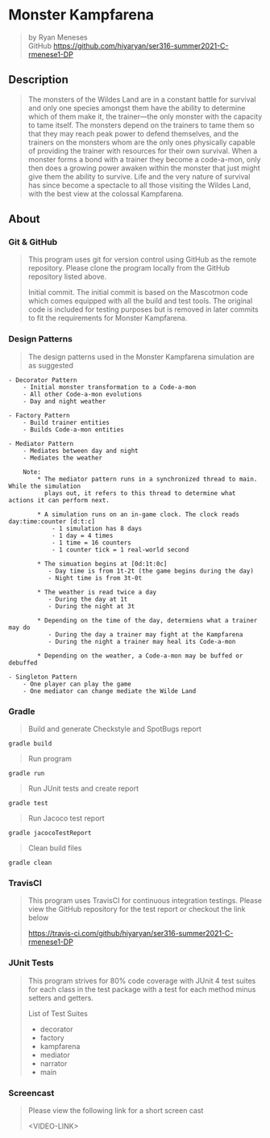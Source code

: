# Monster Kampfarena
> by Ryan Meneses <br>
> GitHub https://github.com/hiyaryan/ser316-summer2021-C-rmenese1-DP

## Description
> The monsters of the Wildes Land are in a constant battle for survival and only one species
> amongst them have the ability to determine which of them make it, the trainer—the only monster
> with the capacity to tame itself. The monsters depend on the trainers to tame them so that they
> may reach peak power to defend themselves, and the trainers on the monsters whom are the only
> ones physically capable of providing the trainer with resources for their own survival. When a
> monster forms a bond with a trainer they become a code-a-mon, only then does a growing power
> awaken within the monster that just might give them the ability to survive. Life and the very
> nature of survival has since become a spectacle to all those visiting the Wildes Land, with the
> best view at the colossal Kampfarena.

## About
### Git & GitHub
> This program uses git for version control using GitHub as the remote repository. Please clone
> the program locally from the GitHub repository listed above.
>
> Initial commit. The initial commit is based on the Mascotmon code which comes equipped with all
> the build and test tools. The original code is included for testing purposes but is removed in
> later commits to fit the requirements for Monster Kampfarena.

### Design Patterns
> The design patterns used in the Monster Kampfarena simulation are as suggested
    
    - Decorator Pattern
        - Initial monster transformation to a Code-a-mon
        - All other Code-a-mon evolutions
        - Day and night weather 
 
    - Factory Pattern
        - Build trainer entities
        - Builds Code-a-mon entities
      
    - Mediator Pattern
        - Mediates between day and night
        - Mediates the weather
        
        Note: 
            * The mediator pattern runs in a synchronized thread to main. While the simulation
              plays out, it refers to this thread to determine what actions it can perform next.
            
            * A simulation runs on an in-game clock. The clock reads day:time:counter [d:t:c]
                - 1 simulation has 8 days
                - 1 day = 4 times
                - 1 time = 16 counters
                - 1 counter tick = 1 real-world second
                
            * The simuation begins at [0d:1t:0c]
               - Day time is from 1t-2t (the game begins during the day)
               - Night time is from 3t-0t
               
            * The weather is read twice a day
               - During the day at 1t
               - During the night at 3t
               
            * Depending on the time of the day, determiens what a trainer may do
               - During the day a trainer may fight at the Kampfarena
               - During the night a trainer may heal its Code-a-mon
               
            * Depending on the weather, a Code-a-mon may be buffed or debuffed
               
    - Singleton Pattern
        - One player can play the game
        - One mediator can change mediate the Wilde Land
    
### Gradle
> Build and generate Checkstyle and SpotBugs report

    gradle build

> Run program

    gradle run

> Run JUnit tests and create report

    gradle test

> Run Jacoco test report

    gradle jacocoTestReport

> Clean build files

    gradle clean
    
### TravisCI
> This program uses TravisCI for continuous integration testings. Please view the GitHub
> repository for the test report or checkout the link below
>
> https://travis-ci.com/github/hiyaryan/ser316-summer2021-C-rmenese1-DP   

### JUnit Tests
> This program strives for 80% code coverage with JUnit 4 test suites for each class in the test
 package with a test for each method minus setters and getters.
>
> List of Test Suites
>
> * decorator
> * factory
> * kampfarena
> * mediator
> * narrator
> * main

### Screencast
> Please view the following link for a short screen cast
>
> \<VIDEO-LINK\>